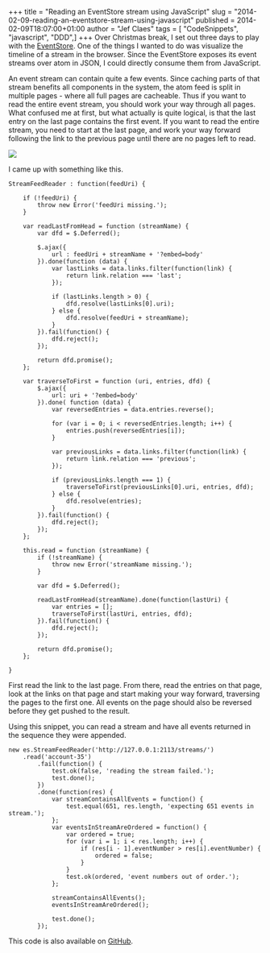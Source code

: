 +++
title = "Reading an EventStore stream using JavaScript"
slug = "2014-02-09-reading-an-eventstore-stream-using-javascript"
published = 2014-02-09T18:07:00+01:00
author = "Jef Claes"
tags = [ "CodeSnippets", "javascript", "DDD",]
+++
Over Christmas break, I set out three days to play with the
[EventStore](http://geteventstore.com/). One of the things I wanted to
do was visualize the timeline of a stream in the browser. Since the
EventStore exposes its event streams over atom in JSON, I could directly
consume them from JavaScript.  
  
An event stream can contain quite a few events. Since caching parts of
that stream benefits all components in the system, the atom feed is
split in multiple pages - where all full pages are cacheable. Thus if
you want to read the entire event stream, you should work your way
through all pages. What confused me at first, but what actually is quite
logical, is that the last entry on the last page contains the first
event. If you want to read the entire stream, you need to start at the
last page, and work your way forward following the link to the previous
page until there are no pages left to read.  
  

[![](/post/images/thumbnails/2014-02-09-reading-an-eventstore-stream-using-javascript-eventstoreatom.png)](/post/images/2014-02-09-reading-an-eventstore-stream-using-javascript-eventstoreatom.png)

  
I came up with something like this.  

    StreamFeedReader : function(feedUri) {   

        if (!feedUri) {
            throw new Error('feedUri missing.');
        }        
        
        var readLastFromHead = function (streamName) {                                        
            var dfd = $.Deferred();

            $.ajax({
                url : feedUri + streamName + '?embed=body'
            }).done(function (data) {                
                var lastLinks = data.links.filter(function(link) { 
                    return link.relation === 'last'; 
                });                       

                if (lastLinks.length > 0) {               
                    dfd.resolve(lastLinks[0].uri);           
                } else {
                    dfd.resolve(feedUri + streamName);
                }
            }).fail(function() {                           
                dfd.reject();
            });

            return dfd.promise();
        };              

        var traverseToFirst = function (uri, entries, dfd) {                                                       
            $.ajax({
                url: uri + '?embed=body'
            }).done( function (data) {       
                var reversedEntries = data.entries.reverse();

                for (var i = 0; i < reversedEntries.length; i++) {
                    entries.push(reversedEntries[i]);
                }            

                var previousLinks = data.links.filter(function(link) { 
                    return link.relation === 'previous'; 
                });            

                if (previousLinks.length === 1) {
                    traverseToFirst(previousLinks[0].uri, entries, dfd);
                } else {                
                    dfd.resolve(entries);
                }           
            }).fail(function() {
                dfd.reject();
            });                    
        };  

        this.read = function (streamName) {                   
            if (!streamName) {
                throw new Error('streamName missing.');
            }  

            var dfd = $.Deferred();                           
            
            readLastFromHead(streamName).done(function(lastUri) {
                var entries = [];                        
                traverseToFirst(lastUri, entries, dfd);                        
            }).fail(function() { 
                dfd.reject(); 
            });    

            return dfd.promise();              
        };

    }

First read the link to the last page. From there, read the entries on
that page, look at the links on that page and start making your way
forward, traversing the pages to the first one. All events on the page
should also be reversed before they get pushed to the result.  

  

Using this snippet, you can read a stream and have all events returned
in the sequence they were appended.

    new es.StreamFeedReader('http://127.0.0.1:2113/streams/')
        .read('account-35')
            .fail(function() {
                test.ok(false, 'reading the stream failed.');
                test.done();
            })
            .done(function(res) {
                var streamContainsAllEvents = function() {
                    test.equal(651, res.length, 'expecting 651 events in stream.');
                };
                var eventsInStreamAreOrdered = function() {
                    var ordered = true;
                    for (var i = 1; i < res.length; i++) {
                        if (res[i - 1].eventNumber > res[i].eventNumber) {                            
                            ordered = false;
                        }
                    }
                    test.ok(ordered, 'event numbers out of order.');
                };

                streamContainsAllEvents();
                eventsInStreamAreOrdered();                                

                test.done();
            });

This code is also available on
[GitHub](https://github.com/JefClaes/eventstore-streamfeedreader).
